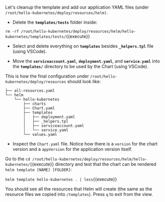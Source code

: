 Let's cleanup the template and add our application YAML files (under `/root/hello-kubernetes/deploy/resources/helm)`.

* Delete the **`templates/tests`** folder inside:

`rm -rf /root/hello-kubernetes/deploy/resources/helm/hello-kubernetes/templates/tests/`{{execute}}

* Select and delete everything on **`templates`** besides **`_helpers.tpl`** file (using VSCode).

* Move the **`serviceaccount.yaml`**, **`deployment.yaml`**, and **`service.yaml`** into the **`templates/`** directory to be used by the Chart (using VSCode).


This is how the final configuration under `/root/hello-kubernetes/deploy/resources` should look like:
```
├── all-resources.yaml
└── helm
    └── hello-kubernetes
        ├── charts
        ├── Chart.yaml
        ├── templates
        │   ├── deployment.yaml
        │   ├── _helpers.tpl
        │   ├── serviceaccount.yaml
        │   └── service.yaml
        └── values.yaml
```

* Inspect the `Chart.yaml` file. Notice how there is a `version` for the chart version and a `appVersion` for the application version itself.

Go to the `cd /root/hello-kubernetes/deploy/resources/helm/hello-kubernetes/`{{execute}} directory and test that the chart can be rendered `helm template [NAME] [FOLDER]`:

`helm template hello-kubernetes . | less`{{execute}}

You should see all the resources that Helm will create (the same as the resource files we copied into `/templates`). Press `q` to exit from the view.

